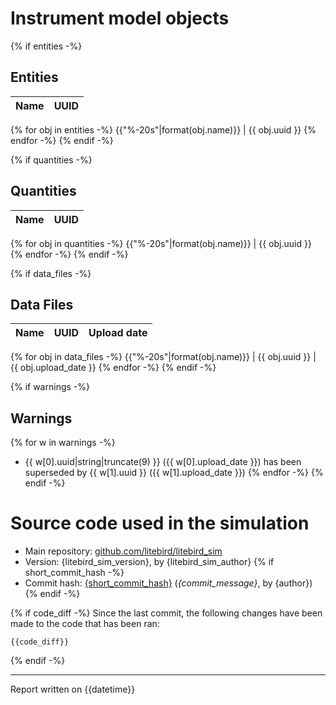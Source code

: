 # Instrument model objects

{% if entities -%}
## Entities

Name                 | UUID
-------------------- | --------------------------------------------------
{% for obj in entities -%}
{{"%-20s"|format(obj.name)}} | {{ obj.uuid }}
{% endfor -%}
{% endif -%}

{% if quantities -%}
## Quantities

Name                 | UUID
-------------------- | --------------------------------------------------
{% for obj in quantities -%}
{{"%-20s"|format(obj.name)}} | {{ obj.uuid }}
{% endfor -%}
{% endif -%}

{% if data_files -%}
## Data Files

Name                 | UUID                                 | Upload date
-------------------- | ------------------------------------ | ------------
{% for obj in data_files -%}
{{"%-20s"|format(obj.name)}} | {{ obj.uuid }} | {{ obj.upload_date }}
{% endfor -%}
{% endif -%}

{% if warnings -%}
## Warnings

{% for w in warnings -%}
-   {{ w[0].uuid|string|truncate(9) }} ({{ w[0].upload_date }}) has been
    superseded by {{ w[1].uuid }} ({{ w[1].upload_date }})
{% endfor -%}
{% endif -%}


# Source code used in the simulation

-   Main repository: [github.com/litebird/litebird_sim](https://github.com/litebird/litebird_sim)
-   Version: {litebird_sim_version}, by {litebird_sim_author}
{% if short_commit_hash -%}
-   Commit hash: [{short_commit_hash}](https://github.com/litebird/litebird_sim/commit/{commit_hash})
    (_{commit_message}_, by {author})
{% endif -%}

{% if code_diff -%}
Since the last commit, the following changes have been made to the
code that has been ran:

```
{{code_diff}}
```
{% endif -%}

---

Report written on {{datetime}}
